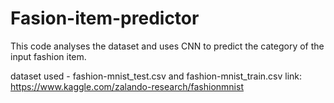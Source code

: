 # Fasion-item-predictor
This code analyses the dataset and uses CNN to predict the category of the input fashion item.

dataset used - fashion-mnist_test.csv and fashion-mnist_train.csv
link: https://www.kaggle.com/zalando-research/fashionmnist
